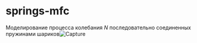# springs-mfc
Моделирование процесса колебания $N$ последовательно соединенных пружинами шариков![Capture](https://github.com/damn6oodcoffee/springs-mfc/assets/154588284/eb8c2296-8aa7-4072-8000-49f81d36b595)
